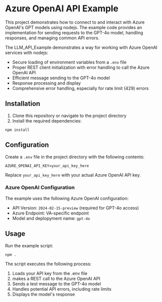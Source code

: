 # Azure OpenAI API Example

This project demonstrates how to connect to and interact with Azure OpenAI's GPT models using nodejs. The example code provides an  implementation for sending requests to the GPT-4o model, handling responses, and managing common API errors.

The LLM_API_Example demonstrates a way for working with Azure OpenAI services with nodejs:

- Secure loading of environment variables from a `.env` file
- Proper REST client initialization with error handling to call the Azure OpenAI API
- Efficient message sending to the GPT-4o model
- Response processing and display
- Comprehensive error handling, especially for rate limit (429) errors


## Installation

1. Clone this repository or navigate to the project directory
2. Install the required dependencies:

```
npm install
```

## Configuration

Create a `.env` file in the project directory with the following contents:

```
AZURE_OPENAI_API_KEY=your_api_key_here
```

Replace `your_api_key_here` with your actual Azure OpenAI API key.

### Azure OpenAI Configuration

The example uses the following Azure OpenAI configuration:

- API Version: `2024-02-15-preview` (required for GPT-4o access)
- Azure Endpoint: VA-specific endpoint
- Model and deplopyment name: `gpt-4o`

## Usage

Run the example script:

```
npm . 
```

The script executes the following process:
1. Loads your API key from the .env file
2. makes a REST call to the Azure OpenAI API
3. Sends a test message to the GPT-4o model
4. Handles potential API errors, including rate limits
5. Displays the model's response
